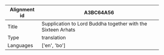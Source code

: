 |Alignment id | A3BC64A56
| --- | --- 
|Title | Supplication to Lord Buddha together with the Sixteen Arhats 
|Type | translation
|Languages | ['en', 'bo']